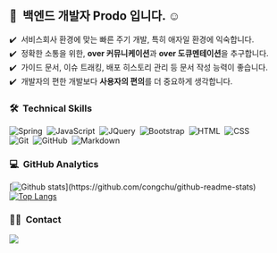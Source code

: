 ## 👋 &nbsp;백엔드 개발자 Prodo 입니다. ☺️

✔️ &nbsp;서비스회사 환경에 맞는 빠른 주기 개발, 특히 애자일 환경에 익숙합니다.\
✔️ &nbsp;정확한 소통을 위한, **over 커뮤니케이션**과 **over 도큐멘테이션**을 추구합니다.\
✔️ &nbsp;가이드 문서, 이슈 트래킹, 배포 히스토리 관리 등 문서 작성 능력이 좋습니다.\
✔️ &nbsp;개발자의 편한 개발보다 **사용자의 편의**를 더 중요하게 생각합니다.


### 🛠 &nbsp;Technical Skills
![Spring](https://img.shields.io/badge/-Spring-05122A?style=flat&logo=Spring)&nbsp;
![JavaScript](https://img.shields.io/badge/-JavaScript-05122A?style=flat&logo=javascript)&nbsp;
![JQuery](https://img.shields.io/badge/-JQuery-05122A?style=flat&logo=JQuery)&nbsp;
![Bootstrap](https://img.shields.io/badge/-Bootstrap-05122A?style=flat&logo=bootstrap&logoColor=563D7C)&nbsp;
![HTML](https://img.shields.io/badge/-HTML-05122A?style=flat&logo=HTML5)&nbsp;
![CSS](https://img.shields.io/badge/-CSS-05122A?style=flat&logo=CSS3&logoColor=1572B6)&nbsp;\
![Git](https://img.shields.io/badge/-Git-05122A?style=flat&logo=git)&nbsp;
![GitHub](https://img.shields.io/badge/-GitHub-05122A?style=flat&logo=github)&nbsp;
![Markdown](https://img.shields.io/badge/-Markdown-05122A?style=flat&logo=markdown)&nbsp;
<br/>

### 💻 &nbsp;GitHub Analytics

[![Github stats](https://github-readme-stats.vercel.app/api?username=prodo-developer&show_icons=true&theme=algolia&include_all_commits=true&count_private=true")](https://github.com/congchu/github-readme-stats)
[![Top Langs](https://github-readme-stats.vercel.app/api/top-langs/?username=prodo-developer&layout=compact&theme=algolia)](https://github.com/congchu/github-readme-stats)


### 🤝🏻 &nbsp;Contact
<a href="mailto:wjdals300@gmail.com"><img src="https://img.shields.io/badge/-wjdals300@gmail.com-D14836?style=flat&logo=Gmail&logoColor=white"/></a>
